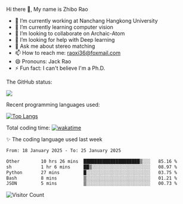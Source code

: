 Hi there 👋, My name is Zhibo Rao
- 🔭 I’m currently working at Nanchang Hangkong University
- 🌱 I’m currently learning computer vision
- 👯 I’m looking to collaborate on Archaic-Atom
- 🤔 I’m looking for help with Deep learning
- 💬 Ask me about stereo matching
- 📫 How to reach me: raoxi36@foxmail.com
- 😄 Pronouns: Jack Rao
- ⚡ Fun fact: I can't believe I'm a Ph.D.

The GitHub status:

![](https://github-readme-stats.vercel.app/api?username=ZhiboRao)

Recent programming languages used:

[![Top Langs](https://github-readme-stats.vercel.app/api/top-langs/?username=ZhiboRao&layout=compact)](https://github.com/anuraghazra/github-readme-stats)

Total coding time: [![wakatime](https://wakatime.com/badge/user/51ec5ec7-4742-4243-9eea-732ade32c0b7.svg)](https://wakatime.com/@51ec5ec7-4742-4243-9eea-732ade32c0b7)

✨ The coding language used last week 
<!--START_SECTION:waka-->

```txt
From: 18 January 2025 - To: 25 January 2025

Other        10 hrs 26 mins  █████████████████████▒░░░   85.16 %
sh           1 hr 6 mins     ██▒░░░░░░░░░░░░░░░░░░░░░░   08.97 %
Python       27 mins         █░░░░░░░░░░░░░░░░░░░░░░░░   03.75 %
Bash         8 mins          ▒░░░░░░░░░░░░░░░░░░░░░░░░   01.21 %
JSON         5 mins          ▒░░░░░░░░░░░░░░░░░░░░░░░░   00.73 %
```

<!--END_SECTION:waka-->

![Visitor Count](https://profile-counter.glitch.me/Raohaocheng/count.svg)
